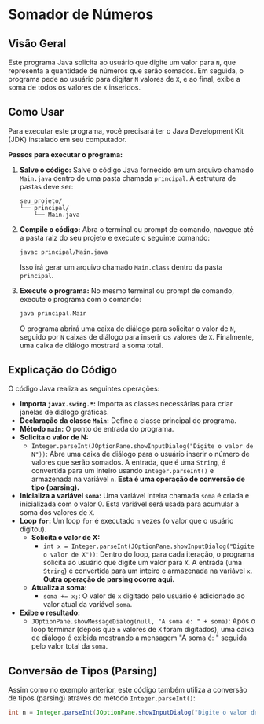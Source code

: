 # Somador de Números

## Visão Geral

Este programa Java solicita ao usuário que digite um valor para `N`, que representa a quantidade de números que serão somados. Em seguida, o programa pede ao usuário para digitar `N` valores de `X`, e ao final, exibe a soma de todos os valores de `X` inseridos.

## Como Usar

Para executar este programa, você precisará ter o Java Development Kit (JDK) instalado em seu computador.

**Passos para executar o programa:**

1.  **Salve o código:** Salve o código Java fornecido em um arquivo chamado `Main.java` dentro de uma pasta chamada `principal`. A estrutura de pastas deve ser:
    ```
    seu_projeto/
    └── principal/
        └── Main.java
    ```

2.  **Compile o código:** Abra o terminal ou prompt de comando, navegue até a pasta raiz do seu projeto e execute o seguinte comando:
    ```bash
    javac principal/Main.java
    ```
    Isso irá gerar um arquivo chamado `Main.class` dentro da pasta `principal`.

3.  **Execute o programa:** No mesmo terminal ou prompt de comando, execute o programa com o comando:
    ```bash
    java principal.Main
    ```
    O programa abrirá uma caixa de diálogo para solicitar o valor de `N`, seguido por `N` caixas de diálogo para inserir os valores de `X`. Finalmente, uma caixa de diálogo mostrará a soma total.

## Explicação do Código

O código Java realiza as seguintes operações:

* **Importa `javax.swing.*`:** Importa as classes necessárias para criar janelas de diálogo gráficas.
* **Declaração da classe `Main`:** Define a classe principal do programa.
* **Método `main`:** O ponto de entrada do programa.
* **Solicita o valor de N:**
    * `Integer.parseInt(JOptionPane.showInputDialog("Digite o valor de N"))`: Abre uma caixa de diálogo para o usuário inserir o número de valores que serão somados. A entrada, que é uma `String`, é convertida para um inteiro usando `Integer.parseInt()` e armazenada na variável `n`. **Esta é uma operação de conversão de tipo (parsing).**
* **Inicializa a variável `soma`:** Uma variável inteira chamada `soma` é criada e inicializada com o valor 0. Esta variável será usada para acumular a soma dos valores de `X`.
* **Loop `for`:** Um loop `for` é executado `n` vezes (o valor que o usuário digitou).
    * **Solicita o valor de X:**
        * `int x = Integer.parseInt(JOptionPane.showInputDialog("Digite o valor de X"))`: Dentro do loop, para cada iteração, o programa solicita ao usuário que digite um valor para `X`. A entrada (uma `String`) é convertida para um inteiro e armazenada na variável `x`. **Outra operação de parsing ocorre aqui.**
    * **Atualiza a soma:**
        * `soma += x;`: O valor de `x` digitado pelo usuário é adicionado ao valor atual da variável `soma`.
* **Exibe o resultado:**
    * `JOptionPane.showMessageDialog(null, "A soma é: " + soma)`: Após o loop terminar (depois que `n` valores de `X` foram digitados), uma caixa de diálogo é exibida mostrando a mensagem "A soma é: " seguida pelo valor total da `soma`.

## Conversão de Tipos (Parsing)

Assim como no exemplo anterior, este código também utiliza a conversão de tipos (parsing) através do método `Integer.parseInt()`:

```java
int n = Integer.parseInt(JOptionPane.showInputDialog("Digite o valor de N"));
